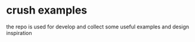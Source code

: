 # crush examples

the repo is used for develop and collect some useful examples and design inspiration
